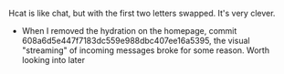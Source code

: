 Hcat is like chat, but with the first two letters swapped. It's very clever.

- When I removed the hydration on the homepage, commit 608a6d5e447f7183dc559e988dbc407ee16a5395, the visual "streaming" of incoming messages broke for some reason. Worth looking into later